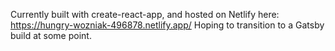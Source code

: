 Currently built with create-react-app, and hosted on Netlify here: https://hungry-wozniak-496878.netlify.app/
Hoping to transition to a Gatsby build at some point.
